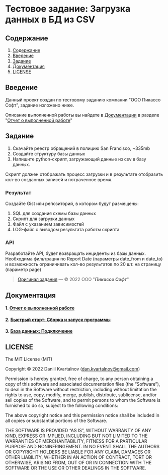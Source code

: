 # Тестовое задание: Загрузка данных в БД из CSV

## Содержание
  1. [Содержание](#Содержание)
  2. [Введение](#Введение)
  3. [Задание](#Задание)
  4. [Документация](#Документация)
  5. [LICENSE](#LICENSE)

## Введение

Данный проект создан по тестовому заданию компании "ООО Пикассо Софт", задание изложено ниже. 

Описание выполненной работы вы найдете в [Документации](#Документация) в разделе "[Отчет о выполненной работе](docs/work_report.md)"

## Задание
1. Скачайте реестр обращений в полицию San Francisco, ~335mb
2. Создайте структуру базы данных
3. Напишите python-скрипт, загружающий данные из csv в базу данных.

Скрипт должен отображать процесс загрузки и в результате отобразить кол-во созданных записей и потраченное время.

### Результат

Создайте Gist или репозиторий, в котором будут размещены:

1. SQL для создания схемы базы данных
2. Скрипт для загрузки данных
3. Файл с указанием зависимостей
4. LOG-файл с выводом результата работы скрипта

### API

Разработайте API, будет возвращать инциденты из базы данных. Необходима фильтрация по Report Date (параметры date_from и date_to) и возможность ограничивать кол-во результатов по 20 шт. на страницу (параметр page)

> [Оригинал задания](https://gist.github.com/tm-minty/c39f9ab2de1c70ca9d4d559505678234) — © 2022 ООО "**_Пикассо Софт_**"

## Документация

#### 1. [Отчет о выполненной работе](docs/work_report.md)
#### 2. [Быстрый старт: Сборка и запуск программы](docs/quick_start.md)
#### 3. [База данных: Подключение](docs/database.md)
 

## LICENSE


The MIT License (MIT)

Copyright © 2022 Daniil Kvartalnov (dan.kvartalnov@gmail.com)

Permission is hereby granted, free of charge, to any person obtaining a copy of this software and associated documentation files (the “Software”), to deal in the Software without restriction, including without limitation the rights to use, copy, modify, merge, publish, distribute, sublicense, and/or sell copies of the Software, and to permit persons to whom the Software is furnished to do so, subject to the following conditions:

The above copyright notice and this permission notice shall be included in all copies or substantial portions of the Software.

THE SOFTWARE IS PROVIDED “AS IS”, WITHOUT WARRANTY OF ANY KIND, EXPRESS OR IMPLIED, INCLUDING BUT NOT LIMITED TO THE WARRANTIES OF MERCHANTABILITY, FITNESS FOR A PARTICULAR PURPOSE AND NONINFRINGEMENT. IN NO EVENT SHALL THE AUTHORS OR COPYRIGHT HOLDERS BE LIABLE FOR ANY CLAIM, DAMAGES OR OTHER LIABILITY, WHETHER IN AN ACTION OF CONTRACT, TORT OR OTHERWISE, ARISING FROM, OUT OF OR IN CONNECTION WITH THE SOFTWARE OR THE USE OR OTHER DEALINGS IN THE SOFTWARE.